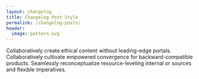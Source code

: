 ```yaml
---
layout: changelog
title: Changelog Post Style
permalink: /changelog-posts/
header:
  image: pattern.svg
---
```


Collaboratively create ethical content without leading-edge portals. Collaboratively cultivate empowered convergence for backward-compatible products. Seamlessly reconceptualize resource-leveling internal or sources and flexible imperatives.